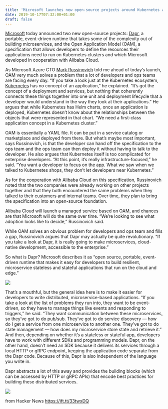 ```yaml
---
title: 'Microsoft launches new open-source projects around Kubernetes and microservices'
date: 2019-10-17T07:32:00+01:00
draft: false
---
```


[Microsoft](https://crunchbase.com/organization/microsoft) today announced two new open-source projects: [Dapr](https://dapr.io/), a portable, event-driven runtime that takes some of the complexity out of building microservices, and the Open Application Model (OAM), a specification that allows developers to define the resources their applications need to run on Kubernetes clusters and which Microsoft developed in cooperation with Alibaba Cloud.

As Microsoft Azure CTO [Mark Russinovich](https://crunchbase.com/person/mark-russinovich) told me ahead of today’s launch, OAM very much solves a problem that a lot of developers and ops teams are facing every day. “If you take a look just at the Kubernetes ecosystem, [Kubernetes](https://crunchbase.com/organization/kubernetes) has no concept of an application,” he explained. “It’s got the concept of a deployment and services, but nothing that coherently connects these things together into one unit and deployment lifecycle that a developer would understand in the way they look at their applications.” He argues that while Kubernetes has Helm charts, once an application is deployed, Kubernetes doesn’t know about the relationships between the objects that were represented in that chart. “We need a first-class application concept in a Kubernetes cluster.”

OAM is essentially a YAML file. It can be put in a service catalog or marketplace and deployed from there. But what’s maybe most important, says Russinovich, is that the developer can hand off the specification to the ops team and the ops team can then deploy it without having to talk to the developer. He also argues that Kubernetes itself is too complicated for enterprise developers. “At this point, it’s really infrastructure-focused,” he said. “You want a developer to focus on the app. What we saw when we talked to Kubernetes shops, they don’t let developers near Kubernetes.”

As for the cooperation with Alibaba Cloud on this specification, Russinovich noted that the two companies were already working on other projects together and that they both encountered the same problems when they talked to their customers and internal teams. Over time, they plan to bring the specification into an open-source foundation.

Alibaba Cloud will launch a managed service based on OAM, and chances are that Microsoft will do the same over time. “We’re looking to see what adoption looks like to decide,” Russinovich said.

While OAM solves an obvious problem for developers and ops team and fills a gap, Russinovich argues that Dapr may actually be quite revolutionary. “If you take a look at Dapr, it is really going to make microservices, cloud-native development, accessible to the enterprise.”

So what is Dapr? Microsoft describes it as “open source, portable, event-driven runtime that makes it easy for developers to build resilient, microservice stateless and stateful applications that run on the cloud and edge.”

[![](https://techcrunch.com/wp-content/uploads/2019/10/dapr.png)](https://techcrunch.com/wp-content/uploads/2019/10/dapr.png)

That’s a mouthful, but the general idea here is to make it easier for developers to write distributed, microservice-based applications. “If you take a look at the list of problems they run into, they want to be event-driven, so they have to manage things like events and responding to triggers,” he said. “They want communication between these microservices, so they’ve got to do pub/sub. They’ve got to do service discovery — how do I get a service from one microservice to another one. They’ve got to do state management — how does my microservice store state and retrieve it.” And then, depending on whether it’s a stateless or stateful app, developers have to work with different SDKs and programming models. Dapr, on the other hand, doesn’t need an SDK because it delivers its services through a local HTTP or gRPC endpoint, keeping the application code separate from the Dapr code. Because of this, Dapr is also independent of the language you write in.

Dapr abstracts a lot of this away and provides the building blocks (which can be accessed by HTTP or gRPC APIs) that encode best practices for building these distributed services.

[![](https://techcrunch.com/wp-content/uploads/2019/10/2019-10-15_1612.png)](https://techcrunch.com/wp-content/uploads/2019/10/2019-10-15_1612.png)

  
  
from Hacker News https://ift.tt/33twxDQ